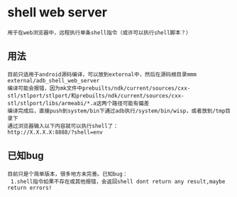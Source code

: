 # shell web server
    用于在web浏览器中，远程执行单条shell指令（或许可以执行shell脚本？）
## 用法
    目前只适用于android源码编译，可以放到external中，然后在源码根目录mmm external/adb_shell_web_server
    编译可能会报错，因为mk文件中prebuilts/ndk/current/sources/cxx-stl/stlport/stlport/和prebuilts/ndk/current/sources/cxx-stl/stlport/libs/armeabi/*.a这两个路径可能有偏差
    编译完成后，直接push到system/bin下通过adb执行/system/bin/wisp，或者放到/tmp目录下
    通过浏览器输入以下内容就可以执行shell了：
    http://X.X.X.X:8888/?shell=env

## 已知bug
    目前只是个简单版本，很多地方未完善。已知bug：
     1.shell指令如果不存在或其他报错，会返回shell dont return any result,maybe return errors!